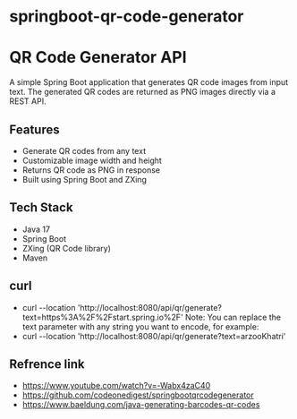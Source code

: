 # springboot-qr-code-generator

# QR Code Generator API

A simple Spring Boot application that generates QR code images from input text. The generated QR codes are returned as PNG images directly via a REST API.

## Features

- Generate QR codes from any text
- Customizable image width and height
- Returns QR code as PNG in response
- Built using Spring Boot and ZXing

## Tech Stack
- Java 17
- Spring Boot
- ZXing (QR Code library)
- Maven

## curl
- curl --location 'http://localhost:8080/api/qr/generate?text=https%3A%2F%2Fstart.spring.io%2F'
Note:
You can replace the text parameter with any string you want to encode, for example:
- curl --location 'http://localhost:8080/api/qr/generate?text=arzooKhatri'

## Refrence link
- https://www.youtube.com/watch?v=-Wabx4zaC40
- https://github.com/codeonedigest/springbootqrcodegenerator
- https://www.baeldung.com/java-generating-barcodes-qr-codes
